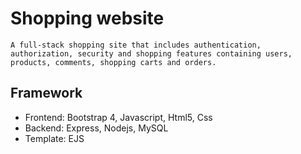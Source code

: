 # Shopping website
    A full-stack shopping site that includes authentication, authorization, security and shopping features containing users, products, comments, shopping carts and orders.

##	Framework  
*	Frontend: Bootstrap 4, Javascript, Html5, Css  
*	Backend:  Express, Nodejs, MySQL  
*   Template: EJS  
